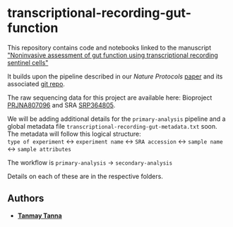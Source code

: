 # transcriptional-recording-gut-function
This repository contains code and notebooks linked to the manuscript ["Noninvasive assessment of gut function using transcriptional recording sentinel cells"](https://www.science.org/doi/10.1126/science.abm6038)

It builds upon the pipeline described in our <em>Nature Protocols</em> [paper](https://www.nature.com/articles/s41596-019-0253-4) and its associated [git repo](https://github.com/plattlab/Transcriptional-Recording).

The raw sequencing data for this project are available here: Bioproject [PRJNA807096](https://www.ncbi.nlm.nih.gov/bioproject/PRJNA807096) and SRA [SRP364805](https://www.ncbi.nlm.nih.gov/sra/?term=SRP364805). 

We will be adding additional details for the `primary-analysis` pipeline and a global metadata file `transcriptional-recording-gut-metadata.txt` soon.
The metadata will follow this logical structure: \
`type of experiment` &harr; `experiment name` &harr; `SRA accession` &harr; `sample name` &harr; `sample attributes`

The workflow is `primary-analysis` &rarr; `secondary-analysis`

Details on each of these are in the respective folders. 

## Authors

* [**Tanmay Tanna**](https://github.com/TanmayTanna)
